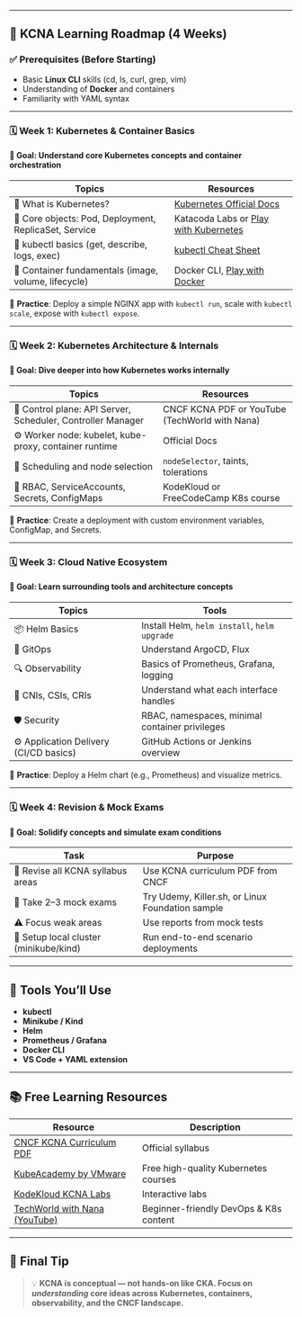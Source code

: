 
---

## 📍 **KCNA Learning Roadmap (4 Weeks)**

### ✅ Prerequisites (Before Starting)

* Basic **Linux CLI** skills (cd, ls, curl, grep, vim)
* Understanding of **Docker** and containers
* Familiarity with YAML syntax

---

### 🗓️ **Week 1: Kubernetes & Container Basics**

#### 🎯 Goal: Understand core Kubernetes concepts and container orchestration

| Topics                                                | Resources                                                                       |
| ----------------------------------------------------- | ------------------------------------------------------------------------------- |
| 🔹 What is Kubernetes?                                | [Kubernetes Official Docs](https://kubernetes.io/docs/concepts/overview/)       |
| 🔹 Core objects: Pod, Deployment, ReplicaSet, Service | Katacoda Labs or [Play with Kubernetes](https://labs.play-with-k8s.com/)        |
| 🔹 kubectl basics (get, describe, logs, exec)         | [kubectl Cheat Sheet](https://kubernetes.io/docs/reference/kubectl/cheatsheet/) |
| 🔹 Container fundamentals (image, volume, lifecycle)  | Docker CLI, [Play with Docker](https://labs.play-with-docker.com/)              |

🧪 **Practice**: Deploy a simple NGINX app with `kubectl run`, scale with `kubectl scale`, expose with `kubectl expose`.

---

### 🗓️ **Week 2: Kubernetes Architecture & Internals**

#### 🎯 Goal: Dive deeper into how Kubernetes works internally

| Topics                                                      | Resources                                      |
| ----------------------------------------------------------- | ---------------------------------------------- |
| 🧠 Control plane: API Server, Scheduler, Controller Manager | CNCF KCNA PDF or YouTube (TechWorld with Nana) |
| ⚙️ Worker node: kubelet, kube-proxy, container runtime      | Official Docs                                  |
| 🔄 Scheduling and node selection                            | `nodeSelector`, taints, tolerations            |
| 🔐 RBAC, ServiceAccounts, Secrets, ConfigMaps               | KodeKloud or FreeCodeCamp K8s course           |

🧪 **Practice**: Create a deployment with custom environment variables, ConfigMap, and Secrets.

---

### 🗓️ **Week 3: Cloud Native Ecosystem**

#### 🎯 Goal: Learn surrounding tools and architecture concepts

| Topics                                 | Tools                                          |
| -------------------------------------- | ---------------------------------------------- |
| 📦 Helm Basics                         | Install Helm, `helm install`, `helm upgrade`   |
| 🔁 GitOps                              | Understand ArgoCD, Flux                        |
| 🔍 Observability                       | Basics of Prometheus, Grafana, logging         |
| 📡 CNIs, CSIs, CRIs                    | Understand what each interface handles         |
| 🛡️ Security                           | RBAC, namespaces, minimal container privileges |
| ⚙️ Application Delivery (CI/CD basics) | GitHub Actions or Jenkins overview             |

🧪 **Practice**: Deploy a Helm chart (e.g., Prometheus) and visualize metrics.

---

### 🗓️ **Week 4: Revision & Mock Exams**

#### 🎯 Goal: Solidify concepts and simulate exam conditions

| Task                                   | Purpose                                          |
| -------------------------------------- | ------------------------------------------------ |
| 🧠 Revise all KCNA syllabus areas      | Use KCNA curriculum PDF from CNCF                |
| 📝 Take 2–3 mock exams                 | Try Udemy, Killer.sh, or Linux Foundation sample |
| ⚠️ Focus weak areas                    | Use reports from mock tests                      |
| 🤖 Setup local cluster (minikube/kind) | Run end-to-end scenario deployments              |

---

## 🧰 Tools You’ll Use

* **kubectl**
* **Minikube / Kind**
* **Helm**
* **Prometheus / Grafana**
* **Docker CLI**
* **VS Code + YAML extension**

---

## 📚 Free Learning Resources

| Resource                                                                                        | Description                            |
| ----------------------------------------------------------------------------------------------- | -------------------------------------- |
| [CNCF KCNA Curriculum PDF](https://github.com/cncf/certification/blob/main/kcna_curriculum.pdf) | Official syllabus                      |
| [KubeAcademy by VMware](https://kube.academy/)                                                  | Free high-quality Kubernetes courses   |
| [KodeKloud KCNA Labs](https://kodekloud.com/p/kubernetes-cloud-native-associate)                | Interactive labs                       |
| [TechWorld with Nana (YouTube)](https://www.youtube.com/c/TechWorldwithNana)                    | Beginner-friendly DevOps & K8s content |

---

## 🏁 Final Tip

> 💡 **KCNA is conceptual — not hands-on like CKA. Focus on *understanding* core ideas across Kubernetes, containers, observability, and the CNCF landscape.**

